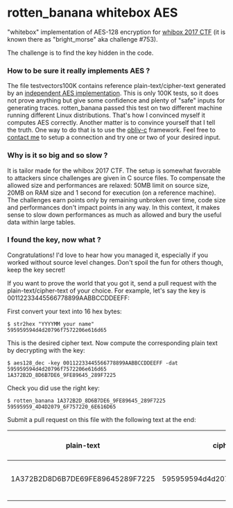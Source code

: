 # rotten_banana whitebox AES
"whitebox" implementation of AES-128 encryption for [whibox 2017 CTF][whibox] (it is known there as "bright_morse" aka challenge #753).

[whibox]: https://whibox.cr.yp.to/ "whibox"

The challenge is to find the key hidden in the code.

### How to be sure it really implements AES ?
The file testvectors100K contains reference plain-text/cipher-text generated by an [independent AES implementation][8a068216]. This is only 100K tests, so it does not prove anything but give some confidence and plenty of "safe" inputs for generating traces. rotten_banana passed this test on two different machine running different Linux distributions. That's how I convinced myself it computes AES correctly. Another matter is to convince yourself that I tell the truth. One way to do that is to use the [obliv-c][12c6a91c] framework. Feel free to [contact me][0f449899] to setup a connection and try one or two of your desired input.

  [0f449899]: https://www.linkedin.com/in/sebastien-riou-99931220 "contact"
  [12c6a91c]: https://github.com/samee/obliv-c "obliv-c"
  [8a068216]: https://pypi.python.org/pypi/pycrypto "pycrypto"

### Why is it so big and so slow ?
It is tailor made for the whibox 2017 CTF. The setup is somewhat favorable to attackers since challenges are given in C source files. To compensate the allowed size and performances are relaxed: 50MB limit on source size, 20MB on RAM size and 1 second for execution (on a reference machine). The challenges earn points only by remaining unbroken over time, code size and performances don't impact points in any way. In this context, it makes sense to slow down performances as much as allowed and bury the useful data within large tables.  

### I found the key, now what ?
Congratulations! I'd love to hear how you managed it, especially if you worked without source level changes. Don't spoil the fun for others though, keep the key secret!

If you want to prove the world that you got it, send a pull request with the plain-text/cipher-text of your choice.
For example, let's say the key is 00112233445566778899AABBCCDDEEFF:

First convert your text into 16 hex bytes:
```
$ str2hex "YYYYMM your name"
595959594d4d20796f7572206e616d65
```

This is the desired cipher text. Now compute the corresponding plain text by decrypting with the key:
```
$ aes128_dec -key 00112233445566778899AABBCCDDEEFF -dat 595959594d4d20796f7572206e616d65
1A372B2D_8D6B7DE6_9FE89645_289F7225
```

Check you did use the right key:
```
$ rotten_banana 1A372B2D_8D6B7DE6_9FE89645_289F7225
59595959_4D4D2079_6F757220_6E616D65
```

Submit a pull request on this file with the following text at the end:

plain-text  | cipher-text  | cipher-text as ascii  | comments
--|---|---|--
1A372B2D8D6B7DE69FE89645289F7225  | 595959594d4d20796f7572206e616d65  | "YYYYMM your name"  | CPA on 50 traces using tool XYZ
  |   |   |  
